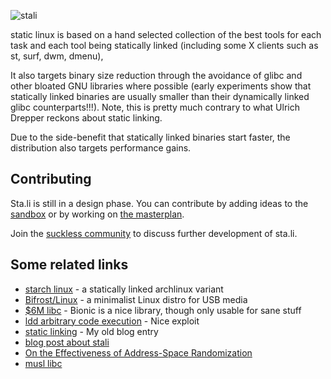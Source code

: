 ![stali](/stali.png)

static linux is based on a hand selected collection of the best tools for each
task and each tool being statically linked (including some X clients such as
st, surf, dwm, dmenu),

It also targets binary size reduction through the avoidance of glibc and other
bloated GNU libraries where possible (early experiments show that statically
linked binaries are usually smaller than their dynamically linked glibc
counterparts!!!). Note, this is pretty much contrary to what Ulrich Drepper
reckons about static linking.

Due to the side-benefit that statically linked binaries start faster, the
distribution also targets performance gains.

Contributing
------------

Sta.li is still in a design phase. You can contribute by adding ideas
to the [sandbox](http://sta.li/sandbox) or by working on
[the masterplan](http://sta.li/masterplan).

Join the [suckless community](http://suckless.org/community) to
discuss further development of sta.li.

Some related links
------------------
* [starch linux](http://starchlinux.org/) - a statically linked archlinux variant
* [Bifrost/Linux](http://bifrost.slu.se/) - a minimalist Linux distro for USB media
* [$6M libc](http://codingrelic.geekhold.com/2008/11/six-million-dollar-libc.html) - Bionic is a nice library, though only usable for sane stuff
* [ldd arbitrary code execution](http://www.catonmat.net/blog/ldd-arbitrary-code-execution/) - Nice exploit
* [static linking](http://wayback.archive.org/web/20090525150626/http://blog.garbe.us/2008/02/08/01_Static_linking/) - My old blog entry
* [blog post about stali](http://wayback.archive.org/web/20110727064007/http://elevenislouder.blogspot.com/2010/02/stali.html)
* [On the Effectiveness of Address-Space Randomization](http://benpfaff.org/papers/asrandom.pdf)
* [musl libc](http://www.musl-libc.org/)
